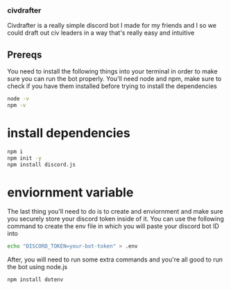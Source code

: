 ### civdrafter

Civdrafter is a really simple discord bot I made for my friends and I so we could draft out civ leaders in a way that's really easy and intuitive

## Prereqs

You need to install the following things into your terminal in order to make sure you can run the bot properly. You'll need node and npm, make sure to check if you have them installed before trying to install the dependencies

```bash
node -v
npm -v
```

# install dependencies

```bash
npm i
npm init -y
npm install discord.js
```

# enviornment variable

The last thing you'll need to do is to create and enviornment and make sure you securely store your discord token inside of it. You can use the following command to create the env file in which you will paste your discord bot ID into

```bash
echo "DISCORD_TOKEN=your-bot-token" > .env
```

After, you will need to run some extra commands and you're all good to run the bot using node.js

```bash
npm install dotenv
```


